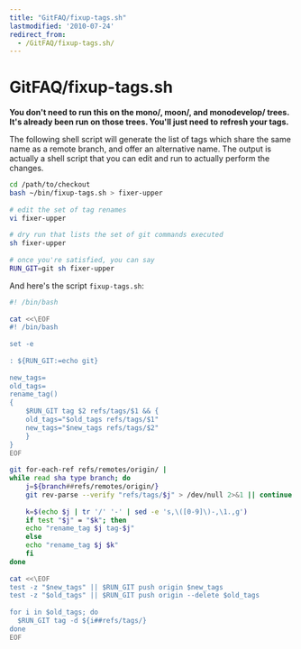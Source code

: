 ```yaml
---
title: "GitFAQ/fixup-tags.sh"
lastmodified: '2010-07-24'
redirect_from:
  - /GitFAQ/fixup-tags.sh/
---
```


GitFAQ/fixup-tags.sh
====================

**You don't need to run this on the mono/, moon/, and monodevelop/ trees. It's already been run on those trees. You'll just need to refresh your tags.**

The following shell script will generate the list of tags which share the same name as a remote branch, and offer an alternative name. The output is actually a shell script that you can edit and run to actually perform the changes.

``` bash
cd /path/to/checkout
bash ~/bin/fixup-tags.sh > fixer-upper
 
# edit the set of tag renames
vi fixer-upper
 
# dry run that lists the set of git commands executed
sh fixer-upper
 
# once you're satisfied, you can say
RUN_GIT=git sh fixer-upper
```

And here's the script `fixup-tags.sh`:

``` bash
#! /bin/bash
 
cat <<\EOF
#! /bin/bash
 
set -e
 
: ${RUN_GIT:=echo git}
 
new_tags=
old_tags=
rename_tag()
{
    $RUN_GIT tag $2 refs/tags/$1 && {
    old_tags="$old_tags refs/tags/$1"
    new_tags="$new_tags refs/tags/$2"
    }
}
EOF
 
git for-each-ref refs/remotes/origin/ |
while read sha type branch; do
    j=${branch##refs/remotes/origin/}
    git rev-parse --verify "refs/tags/$j" > /dev/null 2>&1 || continue
 
    k=$(echo $j | tr '/' '-' | sed -e 's,\([0-9]\)-,\1.,g')
    if test "$j" = "$k"; then
    echo "rename_tag $j tag-$j"
    else
    echo "rename_tag $j $k"
    fi
done
 
cat <<\EOF
test -z "$new_tags" || $RUN_GIT push origin $new_tags
test -z "$old_tags" || $RUN_GIT push origin --delete $old_tags
 
for i in $old_tags; do
  $RUN_GIT tag -d ${i##refs/tags/}
done
EOF
```

